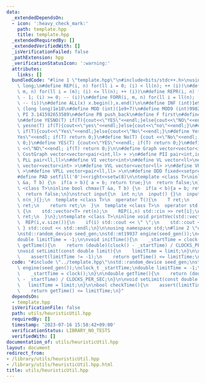 ```yaml
---
data:
  _extendedDependsOn:
  - icon: ':heavy_check_mark:'
    path: template.hpp
    title: template.hpp
  _extendedRequiredBy: []
  _extendedVerifiedWith: []
  _isVerificationFailed: false
  _pathExtension: hpp
  _verificationStatusIcon: ':warning:'
  attributes:
    links: []
  bundledCode: "#line 1 \"template.hpp\"\n#include<bits/stdc++.h>\nusing ll = long\
    \ long;\n#define REP(i, n) for(ll i = 0; (i) < ll(n); ++ (i))\n#define FOR(i,\
    \ m, n) for(ll i = (m); (i) <= ll(n); ++ (i))\n#define REPR(i, n) for(ll i = ll(n)\
    \ - 1; (i) >= 0; -- (i))\n#define FORR(i, m, n) for(ll i = ll(n); (i) >= ll(m);\
    \ -- (i))\n#define ALL(x) x.begin(),x.end()\n\n#define INF (int)1e9\n#define LLINF\
    \ (long long)1e18\n#define MOD (int)(1e9+7)\n#define MOD9 (int)998244353\n#define\
    \ PI 3.141592653589\n#define PB push_back\n#define F first\n#define S second\n\
    \n#define YESNO(T) if(T){cout<<\"YES\"<<endl;}else{cout<<\"NO\"<<endl;}\n#define\
    \ yesno(T) if(T){cout<<\"yes\"<<endl;}else{cout<<\"no\"<<endl;}\n#define YesNo(T)\
    \ if(T){cout<<\"Yes\"<<endl;}else{cout<<\"No\"<<endl;}\n#define Yes(T) {cout<<\"\
    Yes\"<<endl; if(T) return 0;}\n#define No(T) {cout <<\"No\"<<endl; if(T) return\
    \ 0;}\n#define YES(T) {cout<<\"YES\"<<endl; if(T) return 0;}\n#define NO(T) {cout\
    \ <<\"NO\"<<endl; if(T) return 0;}\n\n#define Graph vector<vector<int> >\n#define\
    \ CostGraph vector<vector<pair<int,ll> > >\n#define PII pair<int,int>\n#define\
    \ PLL pair<ll,ll>\n#define VI vector<int>\n#define VL vector<ll>\n#define VVI\
    \ vector<vector<int> >\n#define VVL vector<vector<ll> >\n#define VPII vector<pair<int,int>\
    \ >\n#define VPLL vector<pair<ll,ll> >\n\n#define DDD fixed<<setprecision(10)\n\
    #define PAD setfill('0')<<right<<setw(8)\n\ntemplate <class T>\ninline bool chmin(T\
    \ &a, T b) {\n  if(a > b){ a = b; return true;}\n  return false;\n}\ntemplate\
    \ <class T>\ninline bool chmax(T &a, T b) {\n  if(a < b){a = b; return true;}\n\
    \  return false;\n}\nstruct input{\n  int n;\n  input() {}\n  input(int n_) :\
    \ n(n_){};\n  template <class T>\n  operator T(){\n    T ret;\n    std::cin >>\
    \ ret;\n    return ret;\n  }\n  template <class T>\n  operator std::vector<T>()\
    \ {\n    std::vector<T> ret(n);\n    REP(i,n) std::cin >> ret[i];\n    return\
    \ ret;\n  }\n};\ntemplate <class T>\ninline void printVec(std::vector<T> v){\n\
    \  REP(i,v.size()){\n    if(i) std::cout << \" \";\n    std::cout << v[i];\n \
    \ } std::cout << std::endl;\n}\n\nusing namespace std;\n#line 2 \"utils/heuristicUtil.hpp\"\
    \nstd::random_device seed_gen;\nstd::mt19937 engine(seed_gen());\nclock_t _startTime;\n\
    double limitTime = -1;\n\nvoid initTime(){\n    _startTime = clock();\n}\n\ndouble\
    \ getTime(){\n    return (double)(clock() - _startTime) / CLOCKS_PER_SEC;\n}\n\
    \nvoid setLimit(const double limit){\n    limitTime = limit;\n}\n\nbool checkTime(){\n\
    \    assert(limitTime != -1);\n    return getTime() <= limitTime;\n}\n"
  code: "#include \"../template.hpp\"\nstd::random_device seed_gen;\nstd::mt19937\
    \ engine(seed_gen());\nclock_t _startTime;\ndouble limitTime = -1;\n\nvoid initTime(){\n\
    \    _startTime = clock();\n}\n\ndouble getTime(){\n    return (double)(clock()\
    \ - _startTime) / CLOCKS_PER_SEC;\n}\n\nvoid setLimit(const double limit){\n \
    \   limitTime = limit;\n}\n\nbool checkTime(){\n    assert(limitTime != -1);\n\
    \    return getTime() <= limitTime;\n}"
  dependsOn:
  - template.hpp
  isVerificationFile: false
  path: utils/heuristicUtil.hpp
  requiredBy: []
  timestamp: '2023-07-16 15:58:42+09:00'
  verificationStatus: LIBRARY_NO_TESTS
  verifiedWith: []
documentation_of: utils/heuristicUtil.hpp
layout: document
redirect_from:
- /library/utils/heuristicUtil.hpp
- /library/utils/heuristicUtil.hpp.html
title: utils/heuristicUtil.hpp
---
```

